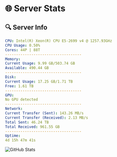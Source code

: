 # 🌐 Server Stats
## 🔍 Server Info
```yaml
CPU: Intel(R) Xeon(R) CPU E5-2699 v4 @ 1257.93GHz
CPU Usage: 0.50%
Cores: 44P | 88T
-----------------------------------
Memory:
Current Usage: 9.99 GB/503.74 GB
Available: 490.44 GB
-----------------------------------
Disk:
Current Usage: 17.25 GB/1.71 TB
Free: 1.61 TB
-----------------------------------
GPU:
No GPU detected
-----------------------------------
Network:
Current Transfer (Sent): 143.26 MB/s
Current Transfer (Received): 2.13 MB/s
Total Sent: 46.24 TB
Total Received: 961.55 GB
-----------------------------------
Uptime:
4d 15h 47m 41s
```
![GitHub Stats](https://img.shields.io/badge/Updated-2025-02-12_14:30:59-blue)